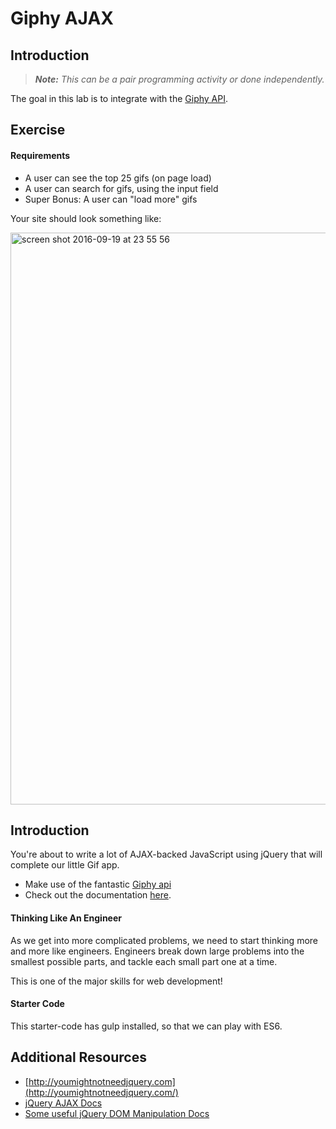 # Giphy AJAX

## Introduction

> ***Note:*** _This can be a pair programming activity or done independently._

The goal in this lab is to integrate with the [Giphy API](https://github.com/Giphy/GiphyAPI). 

## Exercise

#### Requirements

* A user can see the top 25 gifs (on page load)
* A user can search for gifs, using the input field
* Super Bonus: A user can "load more" gifs

Your site should look something like:

<img width="915" alt="screen shot 2016-09-19 at 23 55 56" src="https://cloud.githubusercontent.com/assets/40461/18651679/af9475f2-7ec4-11e6-81e5-f94f9d548f0a.png">

## Introduction

You're about to write a lot of AJAX-backed JavaScript using jQuery that will complete our little Gif app.

- Make use of the fantastic [Giphy api](http://api.giphy.com/)
- Check out the documentation [here](https://github.com/Giphy/GiphyAPI).

#### Thinking Like An Engineer

As we get into more complicated problems, we need to start thinking more and more like engineers. Engineers break down large problems into the smallest possible parts, and tackle each small part one at a time.

This is one of the major skills for web development!

#### Starter Code

This starter-code has gulp installed, so that we can play with ES6.

## Additional Resources

- [http://youmightnotneedjquery.com](http://youmightnotneedjquery.com/)
- [jQuery AJAX Docs](http://api.jquery.com/jquery.ajax/)
- [Some useful jQuery DOM Manipulation Docs](http://api.jquery.com/prepend/)